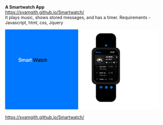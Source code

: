 **A Smartwatch App** <br>https://syamgith.github.io/Smartwatch/ <br>
It plays music, shows stored messages, and has a timer.
Requirements - Javascript, html, css, Jquery


![](ss.jpg)

https://syamgith.github.io/Smartwatch/
